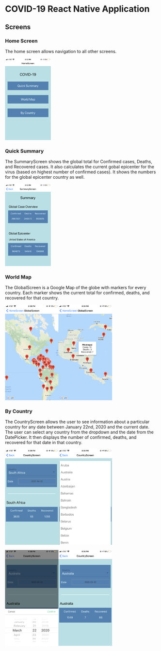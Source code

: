 # COVID-19 React Native Application

## Screens

### Home Screen
The home screen allows navigation to all other screens.

<img src="./images/home.PNG" width=30%/>

### Quick Summary
The SummaryScreen shows the global total for Confirmed cases, Deaths, and Recovered cases. It also calculates the current gobal epicenter for the virus (based on highest number of confirmed cases). It shows the numbers for the global epicenter country as well.

<img src="./images/summary.PNG" width=30%/>

### World Map
The GlobalScreen is a Google Map of the globe with markers for every country. Each marker shows the current total for confirmed, deaths, and recovered for that country.

<img src="./images/global_map.PNG" width=35%/><img src="./images/zoomed_map.PNG" width=35%/>


### By Country
The CountryScreen allows the user to see information about a particular country for any date between January 22nd, 2020 and the current date. The user can select any country from the dropdown and the date from the DatePicker. It then displays the number of confirmed, deaths, and recovered for that date in that country.

<img src="./images/country_default.jpg" width=35%/><img src="./images/country_dropdown.PNG" width=35%/>
<p></p>
<img src="./images/country_date.PNG" width=35%/><img src="./images/country_changed.PNG" width=35%/>
